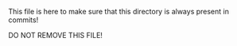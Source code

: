 This file is here to make sure that this directory is always present in commits!

DO NOT REMOVE THIS FILE!